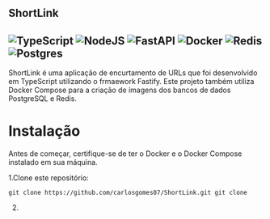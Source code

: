 ShortLink 
---
![TypeScript](https://img.shields.io/badge/typescript-%23007ACC.svg?style=for-the-badge&logo=typescript&logoColor=white) ![NodeJS](https://img.shields.io/badge/node.js-6DA55F?style=for-the-badge&logo=node.js&logoColor=white) ![FastAPI](https://img.shields.io/badge/FastAPI-005571?style=for-the-badge&logo=fastapi) ![Docker](https://img.shields.io/badge/docker-%230db7ed.svg?style=for-the-badge&logo=docker&logoColor=white) ![Redis](https://img.shields.io/badge/redis-%23DD0031.svg?style=for-the-badge&logo=redis&logoColor=white) ![Postgres](https://img.shields.io/badge/postgres-%23316192.svg?style=for-the-badge&logo=postgresql&logoColor=white)
---
ShortLink é uma aplicação de encurtamento de URLs que foi desenvolvido em TypeScript utilizando o frmaework Fastify. Este projeto também utiliza Docker Compose para a criação de imagens dos bancos de dados PostgreSQL e Redis.

# Instalação

Antes de começar, certifique-se de ter o Docker e o Docker Compose instalado em sua máquina.

1.Clone este repositório: 
``` 
git clone https://github.com/carlosgomes07/ShortLink.git git clone
```
2.
